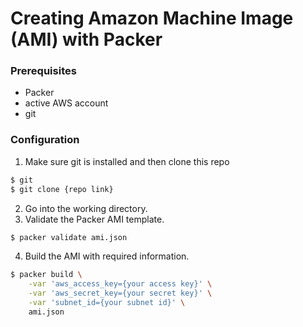 # Creating Amazon Machine Image (AMI) with Packer

### Prerequisites

  - Packer
  - active AWS account
  - git

### Configuration
1. Make sure git is installed and then clone this repo
```sh
$ git
$ git clone {repo link}
```
2. Go into the working directory.
3. Validate the Packer AMI template.
```sh
$ packer validate ami.json
```
4. Build the AMI with required information. 

```sh
$ packer build \
    -var 'aws_access_key={your access key}' \
    -var 'aws_secret_key={your secret key}' \
    -var 'subnet_id={your subnet id}' \
    ami.json
```

